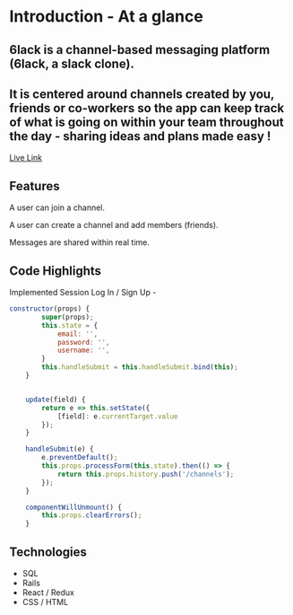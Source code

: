 # Introduction - At a glance
## 6lack is a channel-based messaging platform (6lack, a slack clone).

## It is centered around channels created by you, friends or co-workers so the app can keep track of what is going on within your team throughout the day - sharing ideas and plans made easy !

[Live Link](https://aa-6lack.herokuapp.com/#/)

## Features

A user can join a channel.


A user can create a channel and add members (friends).


Messages are shared within real time.

## Code Highlights
Implemented Session Log In / Sign Up - 
```Javascript
constructor(props) {
        super(props);
        this.state = {
            email: '',
            password: '',
            username: '',
        }
        this.handleSubmit = this.handleSubmit.bind(this);
    }


    update(field) {
        return e => this.setState({
            [field]: e.currentTarget.value
        });
    }

    handleSubmit(e) {
        e.preventDefault();
        this.props.processForm(this.state).then(() => {
            return this.props.history.push('/channels');
        });
    }

    componentWillUnmount() {
        this.props.clearErrors();
    }
```

## Technologies 
* SQL
* Rails
* React / Redux
* CSS / HTML
